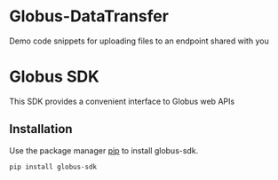 # Globus-DataTransfer

Demo code snippets for uploading files to an endpoint shared with you

# Globus SDK

This SDK provides a convenient interface to Globus web APIs

## Installation

Use the package manager [pip](https://pip.pypa.io/en/stable/) to install globus-sdk.

```bash
pip install globus-sdk
```
